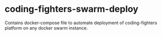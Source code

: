 # coding-fighters-swarm-deploy
Contains docker-compose file to automate deployment of coding-fighters platform on any docker swarm instance.
